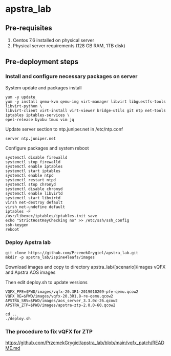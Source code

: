 # apstra_lab
## Pre-requisites

1. Centos 7.6 installed on physical server
2. Physical server requirements (128 GB RAM, 1TB disk)

## Pre-deployment steps

### Install and configure necessary packages on server

System update and packages install
```
yum -y update
yum -y install qemu-kvm qemu-img virt-manager libvirt libguestfs-tools libvirt-python \
libvirt-client virt-install virt-viewer bridge-utils git ntp net-tools iptables iptables-services \
epel-release byobu tmux vim jq
```

Update server section to ntp.juniper.net in /etc/ntp.conf
```
server ntp.juniper.net
```

Configure packages and system reboot
```
systemctl disable firewalld
systemctl stop firewalld
systemctl enable iptables
systemctl start iptables
systemctl enable ntpd
systemctl restart ntpd
systemctl stop chronyd
systemctl disable chronyd
systemctl enable libvirtd
systemctl start libvirtd
virsh net-destroy default
virsh net-undefine default
iptables -F
/usr/libexec/iptables/iptables.init save
echo "StrictHostKeyChecking no" >> /etc/ssh/ssh_config
ssh-keygen
reboot
```

### Deploy Apstra lab

```
git clone https://github.com/PrzemekGrygiel/apstra_lab.git
mkdir -p apstra_lab/2spine4leafs/images
```

>>>
Download images and copy to directory apstra_lab/[scenario]/images vQFX and Apstra AOS images

Then edit deploy.sh to update versions
```
VQFX_PFE=$PWD/images/vqfx-20.3R1-2019010209-pfe-qemu.qcow2
VQFX_RE=$PWD/images/vqfx-20.3R1.8-re-qemu.qcow2
APSTRA_SRV=$PWD/images/aos_server_3.3.0c-26.qcow2
APSTRA_ZTP=$PWD/images/apstra-ztp-2.0.0-60.qcow2
```
>>>

```
cd ..
./deploy.sh
```

### The procedure to fix vQFX for ZTP
https://github.com/PrzemekGrygiel/apstra_lab/blob/main/vqfx_patch/README.md

